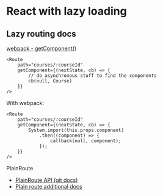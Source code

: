 # React with lazy loading



## Lazy routing docs

[webpack - getComponent()](https://github.com/ReactTraining/react-router/blob/v3/docs/API.md#getcomponentnextstate-callback)

```
<Route
    path="courses/:courseId"
    getComponent={(nextState, cb) => {
        // do asynchronous stuff to find the components
        cb(null, Course)
    }}
/>
```

With webpack:
```
<Route
    path="courses/:courseId"
    getComponent={(nextState, cb) => {
        System.import(this.props.component)
            .then((component) => {
                callback(null, component);
            });
    }}
/>
```

PlainRoute

* [PlainRoute API (git docs)](https://github.com/ReactTraining/react-router/blob/v3/docs/API.md)
* [Plain route additional docs](http://knowbody.github.io/react-router-docs/api/PlainRoute.html)
